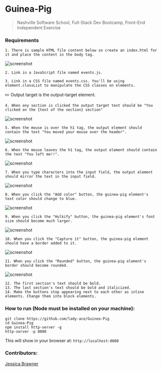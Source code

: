 # Guinea-Pig

> Nashville Software School, Full-Stack Dev Bootcamp, Front-End Independent Exercise
> 


### Requirements
	1. There is sample HTML file content below so create an index.html for it and place the content in the body tag.
![screenshot](images/gp-boilerplate.png)

	2. Link in a JavaScript file named events.js.

	3. Link in a CSS file named events.css. You'll be using element.classList to manipulate the CSS classes on elements.

✏️ Output target is the output-target element.

	4. When any section is clicked the output target text should be "You clicked on the {text of the section} section" 
![screenshot](images/gp-section.png)

	5. When the mouse is over the h1 tag, the output element should contain the text "You moved your mouse over the header". 
![screenshot](images/gp-mouseover.png)

	6. When the mouse leaves the h1 tag, the output element should contain the text "You left me!!". 
![screenshot](images/gp-mouseout.png)

	7. When you type characters into the input field, the output element should mirror the text in the input field. 
![screenshot](images/gp-keypress.png)

	8. When you click the "Add color" button, the guinea-pig element's text color should change to blue. 
![screenshot](images/gp-color-classList.png)

	9. When you click the "Hulkify" button, the guinea-pig element's font size should become much larger. 
![screenshot](images/gp-hulkify-classList.png)

	10. When you click the "Capture it" button, the guinea-pig element should have a border added to it. 
![screenshot](images/gp-capture-classList.png)

	11. When you click the "Rounded" button, the guinea-pig element's border should become rounded. 
![screenshot](images/gp-radius-classList.png)

	12. The first section's text should be bold.
	13. The last section's text should be bold and italicized.
	14. Make the buttons stop appearing next to each other as inline elements. Change them into block elements.

### How to run (Node must be installed on your machine):
```
git clone https://github.com/lady-ace/Guinea-Pig
cd Guinea-Pig
npm install http-server -g
http-server -p 8080
```

This will show in your browser at:
`http://localhost:8080`

### Contributors:
[Jessica Brawner](https://github.com/lady-ace)

